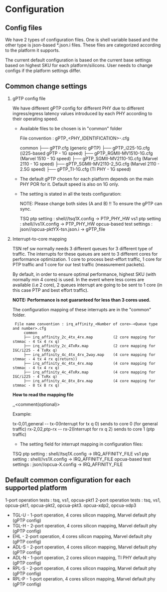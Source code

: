 # Configuration

## Config files

We have 2 types of configuration files. One is shell variable based and the other type is json-based *.json.i files.
These files are categorized according to the platform it supports.

The current default configuration is based on the current base settings based on highest SKU for each platform/silicons. User needs to change configs if the platform settings differ.

## Common change settings

1. gPTP config file

    We have different gPTP config for different PHY due to different ingress/egress latency values introduced by each PHY according to their operating speed.

    * Available files to be chosen is in "common" folder

        File convention : gPTP_<PHY_IDENTIFICATION>-<PHY speed>.cfg

        common
            ├── gPTP.cfg                            (generic gPTP)
            ├── gPTP_i225-1G.cfg                    (i225-based gPTP - 1G speed)
            ├── gPTP_RGMII-MV1510-1G.cfg            (Marvel 1510  - 1G speed)
            ├── gPTP_SGMII-MV2110-1G.cfg            (Marvel 2110  - 1G speed)
            ├── gPTP_SGMII-MV2110-2_5G.cfg          (Marvel 2110  - 2.5G speed)
            ├── gPTP_TI-1G.cfg                      (TI PHY  - 1G speed)

    * The default gPTP chosen for each platform depends on the main PHY POR for it.
    Default speed is also on 1G only.

    * The setting is stated in all the tests configuration:

        NOTE: Please change both sides (A and B) !! To ensure the gPTP can sync.

        TSQ ptp setting : shell/<platform>/tsq1X.config -> PTP_PHY_HW
        vs1 ptp setting : shell/<platform>/vs1X.config -> PTP_PHY_HW
        opcua-based test settings : json/<platform>/opcua-pktYX-tsn.json.i -> gPTP_file

2. Interrupt-to-core mapping

    TSN ref sw normally needs 3 different queues for 3 different type of traffic.
    The interrupts for these queues are sent to 3 different cores for performance optimization.
    1 core to process best-effort traffic, 1 core for PTP traffic and 1 core for our test traffic (measurement packets).

    By default, in order to ensure optimal performance, highest SKU (with normally min 4 cores) is used. In the event where less cores are available (i.e 2 core), 2 queues interrupt are going to be sent to 1 core (in this case PTP and best effort traffic).

    **NOTE: Performance is not guaranteed for less than 3 cores used.**

    The configuration mapping of these interrupts are in the "common" folder.

        File name convention : irq_affinity_<Number of core>-<Queue type and number>.cfg
            common
            ├── irq_affinity_2c_4tx_4rx.map         (2 core mapping for stmmac - 4 tx 4 rx q)
            ├── irq_affinity_2c_4TxRx.map           (2 core mapping for IGC/i225 - 4 TxRx q)
            ├── irq_affinity_4c_4tx_4rx_2way.map    (4 core mapping for stmmac - 4 tx 4 rx q(return))
            ├── irq_affinity_4c_4tx_4rx.map         (4 core mapping for stmmac - 4 tx 4 rx q)
            ├── irq_affinity_4c_4TxRx.map           (4 core mapping for IGC/i225 - 4 TxRx q)
            ├── irq_affinity_4c_8tx_8rx.map         (4 core mapping for stmmac - 8 tx 8 rx q)

    **How to read the mapping file**

    <Interrupt>,<core bitmask>,<comment(optional)>

    Example:

    tx-0,01,general -- tx-0(Interrupt for tx q 0) sends to core 0 (for general traffic)
    rx-2,02,ptp-rx  -- rx-2(Interrupt for rx q 2) sends to core 1 (ptp traffic)

    * The setting field for interrupt mapping in configuration files:

    TSQ ptp setting : shell/<platform>/tsq1X.config -> IRQ_AFFINITY_FILE
    vs1 ptp setting : shell/<platform>/vs1X.config -> IRQ_AFFINITY_FILE
    opcua-based test settings : json/<platform>/opcua-X.config -> IRQ_AFFINITY_FILE

## Default common configuration for each supported platform

1-port operation tests : tsq, vs1, opcua-pkt1
2-port operation tests : tsq, vs1, opcua-pkt1, opcua-pkt2, opcua-pkt3. opcua-xdp2, opcua-xdp3

* TGL-U - 1-port operation, 4 cores silicon mapping, Marvel default phy (gPTP config)
* TGL-H - 2-port operation, 4 cores silicon mapping, Marvel default phy (gPTP config)
* EHL   - 2-port operation, 4 cores silicon mapping, Marvel default phy (gPTP config)
* ADL-S - 2-port operation, 4 cores silicon mapping, Marvel default phy (gPTP config)
* ADL-N - 1-port operation, 2 cores silicon mapping, TI PHY default phy (gPTP config)
* RPL-S - 2-port operation, 4 cores silicon mapping, Marvel default phy (gPTP config)
* RPL-P - 1-port operation, 4 cores silicon mapping, Marvel default phy (gPTP config)
